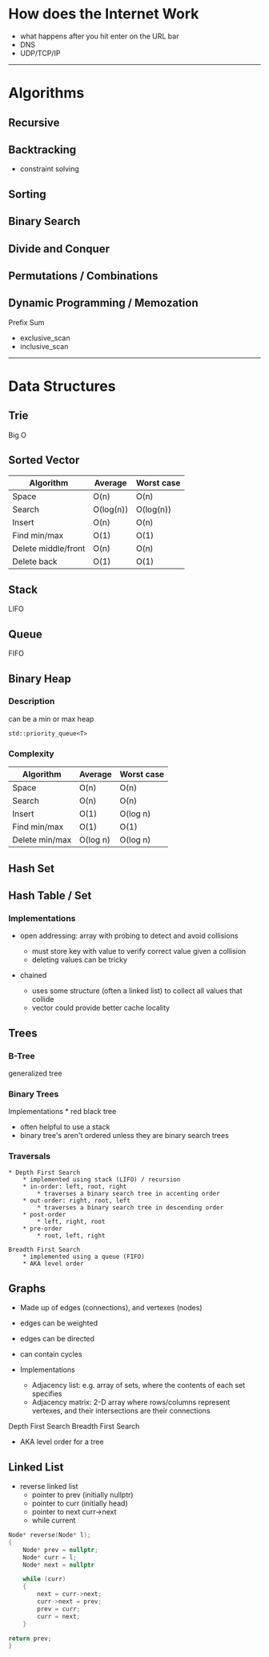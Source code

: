 # How does the Internet Work
* what happens after you hit enter on the URL bar
* DNS
* UDP/TCP/IP

--------------------------------------------------------------------------------

# Algorithms

## Recursive

## Backtracking
* constraint solving

## Sorting

## Binary Search

## Divide and Conquer

## Permutations / Combinations


## Dynamic Programming / Memozation
Prefix Sum
* exclusive_scan
* inclusive_scan

--------------------------------------------------------------------------------

# Data Structures

## Trie
Big O



## Sorted Vector

| Algorithm            | Average    | Worst case   |
| -------------------- | ---------- | ------------ |
| Space                | O(n)       | O(n)         |
| Search               | O(log(n))  | O(log(n))    |
| Insert               | O(n)       | O(n)         |
| Find min/max         | O(1)       | O(1)         |
| Delete middle/front  | O(n)       | O(n)         |
| Delete back          | O(1)       | O(1)         |

## Stack
LIFO

## Queue
FIFO

## Binary Heap

### Description


can be a min or max heap

  `std::priority_queue<T>`

### Complexity
| Algorithm      | Average  | Worst case |
|----------------|----------|------------|
| Space          | O(n)     | O(n)       |
| Search         | O(n)     | O(n)       |
| Insert         | O(1)     | O(log n)   |
| Find min/max   | O(1)     | O(1)       |
| Delete min/max | O(log n) | O(log n)   |


## Hash Set


## Hash Table / Set
### Implementations
* open addressing: array with probing to detect and avoid collisions
    * must store key with value to verify correct value given a collision
    * deleting values can be tricky

* chained
    * uses some structure (often a linked list) to collect all values that collide
    * vector could provide better cache locality

## Trees

### B-Tree
generalized tree

### Binary Trees

Implementations
    * red black tree

* often helpful to use a stack
* binary tree's aren't ordered unless they are binary search trees

### Traversals
    * Depth First Search
        * implemented using stack (LIFO) / recursion
        * in-order: left, root, right
            * traverses a binary search tree in accenting order
        * out-order: right, root, left
            * traverses a binary search tree in descending order
        * post-order
            * left, right, root
        * pre-order
            * root, left, right

    Breadth First Search
        * implemented using a queue (FIFO)
        * AKA level order



##  Graphs

* Made up of edges (connections), and vertexes (nodes)
* edges can be weighted
* edges can be directed
* can contain cycles


* Implementations
    * Adjacency list: e.g. array of sets, where the contents of each set specifies
    * Adjacency matrix: 2-D array where rows/columns represent vertexes, and their intersections are their connections



Depth First Search
Breadth First Search
* AKA level order for a tree

## Linked List

* reverse linked list
    * pointer to prev (initially nullptr)
    * pointer to curr (initially head)
    * pointer to next  curr->next
    * while current

```cpp
Node* reverse(Node* l);
{
    Node* prev = nullptr;
    Node* curr = l;
    Node* next = nullptr

    while (curr)
    {
        next = curr->next;
        curr->next = prev;
        prev = curr;
        curr = next;
    }

return prev;
}
```





